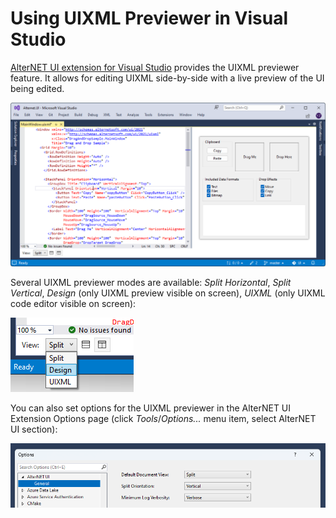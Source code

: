 # Using UIXML Previewer in Visual Studio

[AlterNET UI extension for Visual Studio](https://marketplace.visualstudio.com/items?itemName=AlternetSoftwarePTYLTD.AlternetUIForVS2022) provides
the UIXML previewer feature. It allows for editing UIXML side-by-side with a live preview of the UI being edited.

![UIXML previewer screenshot.](./images/uixml-previewer.png)

Several UIXML previewer modes are available: *Split Horizontal*, *Split Vertical*, *Design* (only UIXML preview visible on screen), *UIXML* (only UIXML code editor visible on screen):

![UIXML previewer mode controls screenshot.](./images/uixml-previewer-modes.png)

You can also set options for the UIXML previewer in the AlterNET UI Extension Options page (click *Tools*/*Options...* menu item, select AlterNET UI section):

![UIXML previewer mode controls screenshot.](./images/uixml-previewer-options.png)
